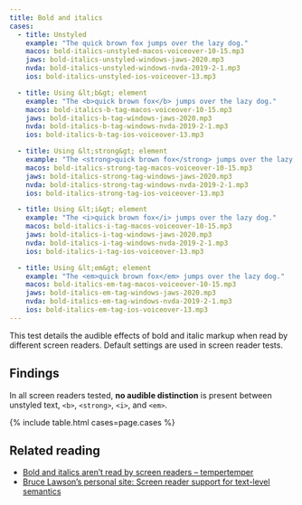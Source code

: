 ```yaml
---
title: Bold and italics
cases:
  - title: Unstyled
    example: "The quick brown fox jumps over the lazy dog."
    macos: bold-italics-unstyled-macos-voiceover-10-15.mp3
    jaws: bold-italics-unstyled-windows-jaws-2020.mp3
    nvda: bold-italics-unstyled-windows-nvda-2019-2-1.mp3
    ios: bold-italics-unstyled-ios-voiceover-13.mp3

  - title: Using &lt;b&gt; element
    example: "The <b>quick brown fox</b> jumps over the lazy dog."
    macos: bold-italics-b-tag-macos-voiceover-10-15.mp3
    jaws: bold-italics-b-tag-windows-jaws-2020.mp3
    nvda: bold-italics-b-tag-windows-nvda-2019-2-1.mp3
    ios: bold-italics-b-tag-ios-voiceover-13.mp3

  - title: Using &lt;strong&gt; element
    example: "The <strong>quick brown fox</strong> jumps over the lazy dog."
    macos: bold-italics-strong-tag-macos-voiceover-10-15.mp3
    jaws: bold-italics-strong-tag-windows-jaws-2020.mp3
    nvda: bold-italics-strong-tag-windows-nvda-2019-2-1.mp3
    ios: bold-italics-strong-tag-ios-voiceover-13.mp3

  - title: Using &lt;i&gt; element
    example: "The <i>quick brown fox</i> jumps over the lazy dog."
    macos: bold-italics-i-tag-macos-voiceover-10-15.mp3
    jaws: bold-italics-i-tag-windows-jaws-2020.mp3
    nvda: bold-italics-i-tag-windows-nvda-2019-2-1.mp3
    ios: bold-italics-i-tag-ios-voiceover-13.mp3

  - title: Using &lt;em&gt; element
    example: "The <em>quick brown fox</em> jumps over the lazy dog."
    macos: bold-italics-em-tag-macos-voiceover-10-15.mp3
    jaws: bold-italics-em-tag-windows-jaws-2020.mp3
    nvda: bold-italics-em-tag-windows-nvda-2019-2-1.mp3
    ios: bold-italics-em-tag-ios-voiceover-13.mp3
---
```


This test details the audible effects of bold and italic markup when read by different screen readers. Default settings are used in screen reader tests.

## Findings

In all screen readers tested, **no audible distinction** is present between unstyled text, `<b>`, `<strong>`, `<i>`, and `<em>`.

{% include table.html cases=page.cases %}

## Related reading

- [Bold and italics aren’t read by screen readers – tempertemper](https://www.tempertemper.net/blog/bold-and-italics-arent-read-by-screen-readers)
- [Bruce Lawson’s personal site: Screen reader support for text-level semantics](https://brucelawson.co.uk/2018/screenreader-support-for-text-level-semantics/)

